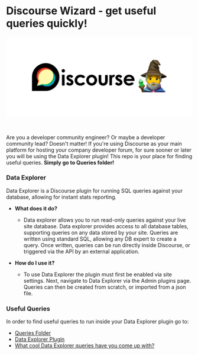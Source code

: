 # Discourse Wizard - get useful queries quickly!

![](/Assets/DiscourseWizard.png)

<a href="https://www.discourse.org/"><img src="https://img.shields.io/badge/Discourse-Community-blueviolet" alt=""/></a>     <a href="https://www.discourse.org/plugins/data-explorer.html"><img src="https://img.shields.io/badge/Data-Explorer-blueviolet" alt=""/></a>   <a href="https://meta.discourse.org/t/data-explorer-plugin/32566/167"><img src="https://img.shields.io/badge/Analytics-Plugin-blueviolet" alt=""/></a>


Are you a developer community engineer? Or maybe a developer community lead? Doesn't matter! If you're using Discourse as your main platform for hosting your company developer forum, for sure sooner or later you will be using the Data Explorer plugin! This repo is your place for finding useful queries. **Simply go to Queries folder!**

### Data Explorer

Data Explorer is a Discourse plugin for running SQL queries against your database, allowing for instant stats reporting.

* **What does it do?**
  * Data explorer allows you to run read-only queries against your live site database. Data explorer provides access to all database tables, supporting queries on any data stored by your site. Queries are written using standard SQL, allowing any DB expert to create a query. Once written, queries can be run directly inside Discourse, or triggered via the API by an external application.

* **How do I use it?**
  * To use Data Explorer the plugin must first be enabled via site settings. Next, navigate to Data Explorer via the Admin plugins page. Queries can then be created from scratch, or imported from a json file.

### Useful Queries

In order to find useful queries to run inside your Data Explorer plugin go to:

* [Queries Folder](https://github.com/beardaway/discourse-wizard/tree/master/Queries) <br>
* [Data Explorer Plugin](https://meta.discourse.org/t/data-explorer-plugin/32566) <br>
* [What cool Data Explorer queries have you come up with?](https://meta.discourse.org/t/what-cool-data-explorer-queries-have-you-come-up-with/43516) <br>
